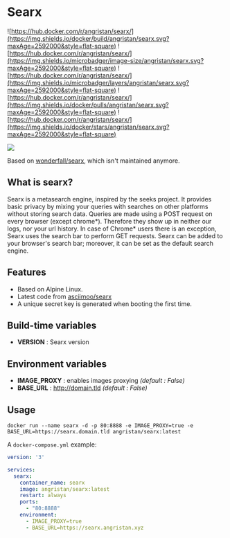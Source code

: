 # Searx

![https://hub.docker.com/r/angristan/searx/](https://img.shields.io/docker/build/angristan/searx.svg?maxAge=2592000&style=flat-square)
![https://hub.docker.com/r/angristan/searx/](https://img.shields.io/microbadger/image-size/angristan/searx.svg?maxAge=2592000&style=flat-square)
![https://hub.docker.com/r/angristan/searx/](https://img.shields.io/microbadger/layers/angristan/searx.svg?maxAge=2592000&style=flat-square)
![https://hub.docker.com/r/angristan/searx/](https://img.shields.io/docker/pulls/angristan/searx.svg?maxAge=2592000&style=flat-square)
![https://hub.docker.com/r/angristan/searx/](https://img.shields.io/docker/stars/angristan/searx.svg?maxAge=2592000&style=flat-square)

![](https://i.goopics.net/ls.png)

Based on [wonderfall/searx](https://github.com/Wonderfall/dockerfiles/tree/master/searx), which isn't maintained anymore.

## What is searx?
Searx is a metasearch engine, inspired by the seeks project.
It provides basic privacy by mixing your queries with searches on other platforms without storing search data. Queries are made using a POST request on every browser (except chrome*). Therefore they show up in neither our logs, nor your url history. In case of Chrome* users there is an exception, Searx uses the search bar to perform GET requests. Searx can be added to your browser's search bar; moreover, it can be set as the default search engine. 

## Features
- Based on Alpine Linux.
- Latest code from [asciimoo/searx](https://github.com/asciimoo/searx)
- A unique secret key is generated when booting the first time.

## Build-time variables
- **VERSION** : Searx version

## Environment variables
- **IMAGE_PROXY** : enables images proxying *(default : False)*
- **BASE_URL** : http://domain.tld *(default : False)*

## Usage

```docker
docker run --name searx -d -p 80:8888 -e IMAGE_PROXY=true -e BASE_URL=https://searx.domain.tld angristan/searx:latest
```

A `docker-compose.yml` example:

```yml
version: '3'

services:
  searx:
    container_name: searx
    image: angristan/searx:latest
    restart: always
    ports:
      - "80:8888"
    environment:
      - IMAGE_PROXY=true
      - BASE_URL=https://searx.angristan.xyz
```